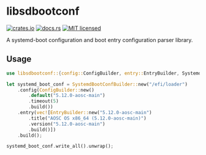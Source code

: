 # libsdbootconf

[![crates.io](https://img.shields.io/crates/v/libsdbootconf.svg)](https://crates.io/crates/libsdbootconf)
[![docs.rs](https://docs.rs/libsdbootconf/badge.svg)](https://docs.rs/libsdbootconf/)
[![MIT licensed](https://img.shields.io/crates/l/libsdbootconf.svg)](./LICENSE)

A systemd-boot configuration and boot entry configuration parser library.

## Usage

```rust
use libsdbootconf::{config::ConfigBuilder, entry::EntryBuilder, SystemdBootConfBuilder};

let systemd_boot_conf = SystemdBootConfBuilder::new("/efi/loader")
    .config(ConfigBuilder::new()
        .default("5.12.0-aosc-main")
        .timeout(5)
        .build())
    .entry(vec![EntryBuilder::new("5.12.0-aosc-main")
        .title("AOSC OS x86_64 (5.12.0-aosc-main)")
        .version("5.12.0-aosc-main")
        .build()])
    .build();

systemd_boot_conf.write_all().unwrap();
```